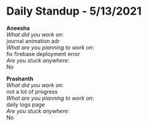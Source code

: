 # Daily Standup - 5/13/2021

**Aneesha**  
*What did you work on*:  
journal animation adr  
*What are you planning to work on*:  
fix firebase deployment error  
*Are you stuck anywhere*:  
No

**Prashanth**  
*What did you work on*:  
not a lot of progress  
*What are you planning to work on*:  
daily logs page  
*Are you stuck anywhere*:  
No